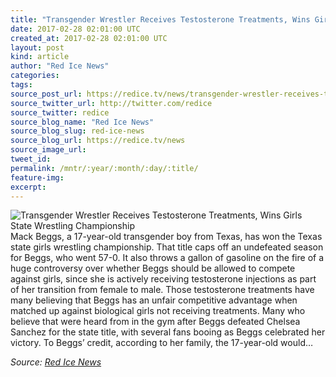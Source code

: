 ```yaml
---
title: "Transgender Wrestler Receives Testosterone Treatments, Wins Girls State Wrestling Championship"
date: 2017-02-28 02:01:00 UTC
created_at: 2017-02-28 02:01:00 UTC
layout: post
kind: article
author: "Red Ice News"
categories: 
tags: 
source_post_url: https://redice.tv/news/transgender-wrestler-receives-testosterone-treatments-wins-girls-state-wrestling-championship
source_twitter_url: http://twitter.com/redice
source_twitter: redice
source_blog_name: "Red Ice News"
source_blog_slug: red-ice-news
source_blog_url: https://redice.tv/news
source_image_url: 
tweet_id:
permalink: /mntr/:year/:month/:day/:title/
feature-img: 
excerpt:
---
```

<img align="left" alt="Transgender Wrestler Receives Testosterone Treatments, Wins Girls State Wrestling Championship" src="https://rdice.net/a/c/n/17/02280252-transgender-wrestler_2.9cd7b47f.jpg"> Mack Beggs, a 17-year-old transgender boy from Texas, has won the Texas state girls wrestling championship. That title caps off an undefeated season for Beggs, who went 57-0. It also throws a gallon of gasoline on the fire of a huge controversy over whether Beggs should be allowed to compete against girls, since she is actively receiving testosterone injections as part of her transition from female to male. Those testosterone treatments have many believing that Beggs has an unfair competitive advantage when matched up against biological girls not receiving treatments. Many who believe that were heard from in the gym after Beggs defeated Chelsea Sanchez for the state title, with several fans booing as Beggs celebrated her victory. To Beggs’ credit, according to her family, the 17-year-old would…<div class="">
    <i>Source: <a href="https://redice.tv/news">Red Ice News</a></i>
</div>
